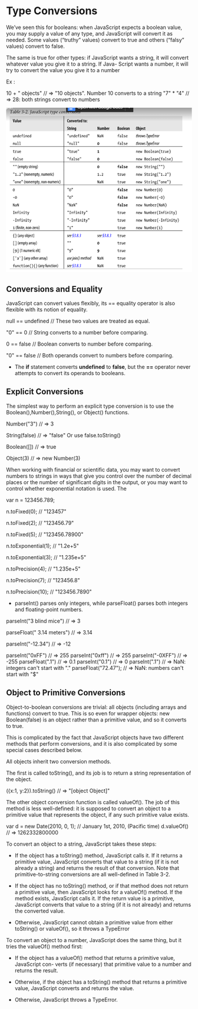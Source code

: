 # Type Conversions

We’ve seen this for booleans: when JavaScript expects a boolean value, you may supply a value of any type,
and JavaScript will convert it as needed. Some values (“truthy” values) convert to true and others (“falsy” values) convert to false. 

The same is true for other types: if JavaScript wants a string, it will convert whatever value you give it to a string. If Java-
Script wants a number, it will try to convert the value you give it to a number


Ex :

10 + " objects" // => "10 objects". Number 10 converts to a string
"7" * "4" // => 28: both strings convert to numbers


<img src="./Type-Conversions.PNG"/>


## Conversions and Equality

JavaScript can convert values flexibly, its == equality operator is also flexible with its notion of equality.

null == undefined // These two values are treated as equal.

"0" == 0 // String converts to a number before comparing.

0 == false // Boolean converts to number before comparing.

"0" == false // Both operands convert to numbers before comparing.


* The  **if** statement converts **undefined** to **false**, but the **==** operator never attempts to convert its operands to booleans.


## Explicit Conversions

The simplest way to perform an explicit type conversion is to use the Boolean(),Number(),String(), or Object() functions.

Number("3") // => 3

String(false) // => "false" Or use false.toString()

Boolean([]) // => true

Object(3) // => new Number(3)


When working with financial or scientific data, you may want to convert numbers to strings in ways that give you control over the number of decimal places or the number of significant digits in the output, or you may want to control whether exponential notation is used. The


var n = 123456.789;

n.toFixed(0); // "123457"

n.toFixed(2); // "123456.79"

n.toFixed(5); // "123456.78900"

n.toExponential(1); // "1.2e+5"

n.toExponential(3); // "1.235e+5"

n.toPrecision(4); // "1.235e+5"

n.toPrecision(7); // "123456.8"

n.toPrecision(10); // "123456.7890"


* parseInt() parses only integers, while parseFloat() parses both integers
and floating-point numbers.

parseInt("3 blind mice") // => 3

parseFloat(" 3.14 meters") // => 3.14

parseInt("-12.34") // => -12

parseInt("0xFF") // => 255
parseInt("0xff") // => 255
parseInt("-0XFF") // => -255
parseFloat(".1") // => 0.1
parseInt("0.1") // => 0
parseInt(".1") // => NaN: integers can't start with "."
parseFloat("$72.47$"); // => NaN: numbers can't start with "$"



## Object to Primitive Conversions

Object-to-boolean conversions are trivial: all objects (including arrays and functions) convert to true. This is so even for wrapper objects: new Boolean(false) is an object rather than a primitive value, and so it converts to true.

This is complicated by the fact that JavaScript objects have two different methods that perform conversions, and it is also complicated by
some special cases described below.

All objects inherit two conversion methods.

The first is called toString(), and its job is to return a string representation of the object.


({x:1, y:2}).toString() // => "[object Object]"


The other object conversion function is called valueOf(). The job of this method is less well-defined: it is supposed to convert an object to a primitive value that represents the object, if any such primitive value exists.

var d = new Date(2010, 0, 1); // January 1st, 2010, (Pacific time)
d.valueOf() // => 1262332800000



To convert an object to a string, JavaScript takes these steps:

* If the object has a toString() method, JavaScript calls it. If it returns a primitive value, JavaScript converts that value to a string (if it is not already a string) and returns the result of that conversion. Note that primitive-to-string conversions are all well-defined in Table 3-2.

* If the object has no toString() method, or if that method does not return a primitive value, then JavaScript looks for a valueOf() method. If the method exists, JavaScript calls it. If the return value is a primitive, JavaScript converts that value to a string (if it is not already) and returns the converted value.

* Otherwise, JavaScript cannot obtain a primitive value from either toString() or
valueOf(), so it throws a TypeError


To convert an object to a number, JavaScript does the same thing, but it tries the
valueOf() method first:

* If the object has a valueOf() method that returns a primitive value, JavaScript con-
verts (if necessary) that primitive value to a number and returns the result.

* Otherwise, if the object has a toString() method that returns a primitive value,
JavaScript converts and returns the value.
* Otherwise, JavaScript throws a TypeError.


